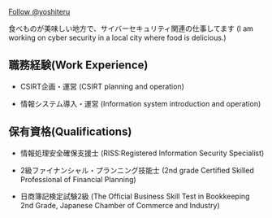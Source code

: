 <a href="https://twitter.com/yoshiteru?ref_src=twsrc%5Etfw" class="twitter-follow-button" data-show-count="false">Follow @yoshiteru</a><script async src="https://platform.twitter.com/widgets.js" charset="utf-8"></script>

食べものが美味しい地方で、サイバーセキュリティ関連の仕事してます (I am working on cyber security in a local city where food is delicious.)

## 職務経験(Work Experience)
* CSIRT企画・運営 (CSIRT planning and operation)

* 情報システム導入・運営 (Information system introduction and operation)

## 保有資格(Qualifications)
* 情報処理安全確保支援士 (RISS:Registered Information Security Specialist)

* 2級ファイナンシャル・プランニング技能士 (2nd grade Certified Skilled Professional of Financial Planning)

* 日商簿記検定試験2級 (The Official Business Skill Test in Bookkeeping 2nd Grade, Japanese Chamber of Commerce and Industry)
